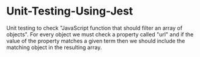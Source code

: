 # Unit-Testing-Using-Jest
Unit testing to check "JavaScript function that should filter an array of objects".
For every object we must check a property called "url" and if the value of the property matches a given term then we should include the matching object in the resulting array.


